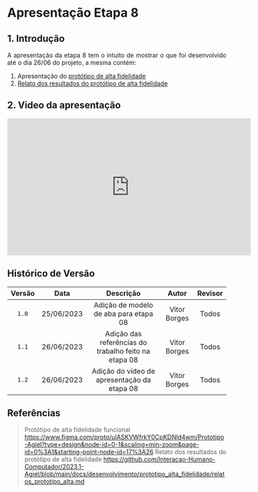 # Apresentação Etapa 8

## 1. Introdução

<p align="justify">
A apresentação da etapa 8 tem o intuito de mostrar o que foi desenvolvido até o dia 26/06 do projeto, a mesma contém:
</p>

1. Apresentação do <a href="https://www.figma.com/proto/uIASKVWfrkY0CpKDNld4wm/Prototipo-Agiel?type=design&node-id=0-1&scaling=min-zoom&page-id=0%3A1&starting-point-node-id=17%3A26">protótipo de alta fidelidade</a>
2. <a href="https://interacao-humano-computador.github.io/2023.1-Agiel/desenvolvimento/prototipo_alta_fidelidade/relatos_prototipo_alta/">Relato dos resultados do protótipo de alta fidelidade</a>

## 2. Video da apresentação

<iframe width="560" height="315" src="https://www.youtube.com/embed/3ePGaADe4jY" title="YouTube video player" frameborder="0" allow="accelerometer; autoplay; clipboard-write; encrypted-media; gyroscope; picture-in-picture; web-share" allowfullscreen></iframe>

## Histórico de Versão

| Versão | Data  |            Descrição              |     Autor      |    Revisor    |
|:------:|:-----:|:---------------------------------:|:--------------:|:-------------:|
| `1.0`  | 25/06/2023 | Adição de modelo de aba para etapa 08 | Vitor Borges | Todos |
| `1.1`  | 26/06/2023 | Adição das referências do trabalho feito na etapa 08 | Vitor Borges | Todos |
| `1.2`  | 26/06/2023 | Adição do vídeo de apresentação da etapa 08 | Vitor Borges | Todos |

## Referências

> Protótipo de alta fidelidade funcional <https://www.figma.com/proto/uIASKVWfrkY0CpKDNld4wm/Prototipo-Agiel?type=design&node-id=0-1&scaling=min-zoom&page-id=0%3A1&starting-point-node-id=17%3A26>
> Relato dos resultados do protótipo de alta fidelidade <https://github.com/Interacao-Humano-Computador/2023.1-Agiel/blob/main/docs/desenvolvimento/prototipo_alta_fidelidade/relatos_prototipo_alta.md>
